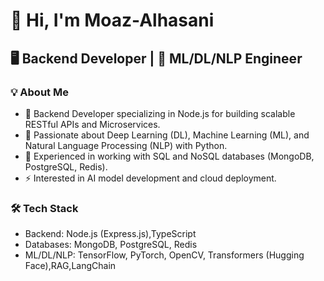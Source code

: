# 👋 Hi, I'm Moaz-Alhasani

## 🖥 Backend Developer | 🧠 ML/DL/NLP Engineer

### 💡 About Me  
- 🚀 Backend Developer specializing in Node.js for building scalable RESTful APIs and Microservices.  
- 🤖 Passionate about Deep Learning (DL), Machine Learning (ML), and Natural Language Processing (NLP) with Python.  
- 💾 Experienced in working with SQL and NoSQL databases (MongoDB, PostgreSQL, Redis).  
- ⚡️ Interested in AI model development and cloud deployment.  

### 🛠 Tech Stack  
- Backend: Node.js (Express.js),TypeScript  
- Databases: MongoDB, PostgreSQL, Redis  
- ML/DL/NLP: TensorFlow, PyTorch, OpenCV, Transformers (Hugging Face),RAG,LangChain
